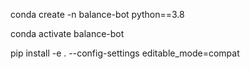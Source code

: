 conda create -n balance-bot python==3.8

conda activate balance-bot

pip install -e . --config-settings editable_mode=compat
